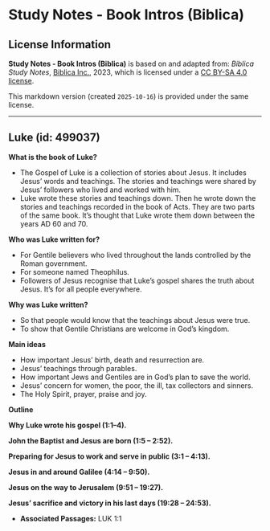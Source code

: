 # Study Notes - Book Intros (Biblica)

## License Information

**Study Notes - Book Intros (Biblica)** is based on and adapted from: _Biblica Study Notes_, [Biblica Inc.](https://www.biblica.com/), 2023, which is licensed under a [CC BY-SA 4.0 license](https://creativecommons.org/licenses/by-sa/4.0/legalcode.en).

This markdown version (created `2025-10-16`) is provided under the same license.



--------------------------------

## Luke (id: 499037)

**What is the book of** **Luke?**

* The Gospel of Luke is a collection of stories about Jesus. It includes Jesus’ words and teachings. The stories and teachings were shared by Jesus’ followers who lived and worked with him.
* Luke wrote these stories and teachings down. Then he wrote down the stories and teachings recorded in the book of Acts. They are two parts of the same book. It’s thought that Luke wrote them down between the years AD 60 and 70\.

**Who was Luke written for?**

* For Gentile believers who lived throughout the lands controlled by the Roman government.
* For someone named Theophilus.
* Followers of Jesus recognise that Luke’s gospel shares the truth about Jesus. It’s for all people everywhere.

**Why was Luke written?**

* So that people would know that the teachings about Jesus were true.
* To show that Gentile Christians are welcome in God’s kingdom.

**Main ideas**

* How important Jesus’ birth, death and resurrection are.
* Jesus’ teachings through parables.
* How important Jews and Gentiles are in God’s plan to save the world.
* Jesus’ concern for women, the poor, the ill, tax collectors and sinners.
* The Holy Spirit, prayer, praise and joy.

**Outline**

**Why Luke wrote his gospel (1:1–4\).**

**John the Baptist and Jesus are born (1:5 – 2:52\).**

**Preparing for Jesus to work and serve in public (3:1 – 4:13\).**

**Jesus in and around Galilee (4:14 – 9:50\).**

**Jesus on the way to Jerusalem (9:51 – 19:27\).**

**Jesus’ sacrifice and victory in his last days (19:28 – 24:53\).**

* **Associated Passages:** LUK 1:1

